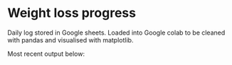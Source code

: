 # Weight loss progress
Daily log stored in Google sheets. Loaded into Google colab to be cleaned with pandas and visualised with matplotlib. 

Most recent output below:

